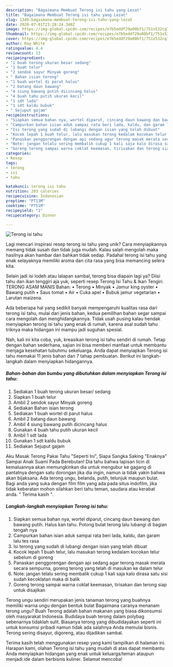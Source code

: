 ```yaml
---
description: "Bagaimana Membuat Terong isi tahu yang Lezat"
title: "Bagaimana Membuat Terong isi tahu yang Lezat"
slug: 1340-bagaimana-membuat-terong-isi-tahu-yang-lezat
date: 2020-07-01T23:28:24.348Z
image: https://img-global.cpcdn.com/recipes/e7b5eddf29a00bf1/751x532cq70/terong-isi-tahu-foto-resep-utama.jpg
thumbnail: https://img-global.cpcdn.com/recipes/e7b5eddf29a00bf1/751x532cq70/terong-isi-tahu-foto-resep-utama.jpg
cover: https://img-global.cpcdn.com/recipes/e7b5eddf29a00bf1/751x532cq70/terong-isi-tahu-foto-resep-utama.jpg
author: Ray White
ratingvalue: 4.4
reviewcount: 13
recipeingredient:
- "1 buah terong ukuran besar sedang"
- "1 buah telur"
- "2 sendok sayur Minyak goreng"
- " Bahan isian terong"
- "1 buah wortel di parut halus"
- "2 batang daun bawang"
- "4 siung bawang putih dicincang halus"
- "4 buah tahu putih ukuran kecil"
- "1 sdt lada"
- "1 sdt kaldu bubuk"
- " Sejuput gajam"
recipeinstructions:
- "Siapkan semua bahan nya, wortel diparut, cincang daun bawang dan bawang putih. Halus kan tahu. Potong bulat terong lalu lubangi di bagian tengah nya"
- "Campurkan bahan isian aduk sampai rata beri lada, kaldu, dan garam lalu tes rasa"
- "Isi terong yang sudah di lubangi dengan isian yang telah dibuat"
- "Kocok lepah 1 buah telur, lalu masukan terong kedalam kocokan telur sebelum di goreng"
- "Panaskan penggorengan dengan api sedang agar terong masak merata secara sempurna, goreng terong yang telah di masukan ke dalam telur"
- "Note: jangan telalu sering membalik cukup 1 kali saja kalo dirasa satu sisi sudah kecoklatan maka di balik"
- "Goreng terong sampai warna coklat keemasan, tirisakan dan terong siap untuk disajikan"
categories:
- Resep
tags:
- terong
- isi
- tahu

katakunci: terong isi tahu 
nutrition: 203 calories
recipecuisine: Indonesian
preptime: "PT13M"
cooktime: "PT51M"
recipeyield: "1"
recipecategory: Dinner

---
```



![Terong isi tahu](https://img-global.cpcdn.com/recipes/e7b5eddf29a00bf1/751x532cq70/terong-isi-tahu-foto-resep-utama.jpg)

Lagi mencari inspirasi resep terong isi tahu yang unik? Cara menyiapkannya memang tidak susah dan tidak juga mudah. Kalau salah mengolah maka hasilnya akan hambar dan bahkan tidak sedap. Padahal terong isi tahu yang enak selayaknya memiliki aroma dan cita rasa yang bisa memancing selera kita.

Selain jadi isi lodeh atau lalapan sambal, terong bisa diapain lagi ya? Diisi tahu dan ikan tenggiri aja yuk, seperti resep Terong Isi Tahu &amp; Ikan Tengiri. TERONG ASAM MANIS Bahan: • Terong • Minyak • Jamur king oyster • Bawang putih • Saus tomat • Air • Cuka apel • Bubuk jamur vegetarian • Larutan maizena.

Ada beberapa hal yang sedikit banyak mempengaruhi kualitas rasa dari terong isi tahu, mulai dari jenis bahan, kedua pemilihan bahan segar sampai cara mengolah dan menghidangkannya. Tidak usah pusing kalau hendak menyiapkan terong isi tahu yang enak di rumah, karena asal sudah tahu triknya maka hidangan ini mampu jadi suguhan spesial.


Nah, kali ini kita coba, yuk, kreasikan terong isi tahu sendiri di rumah. Tetap dengan bahan sederhana, sajian ini bisa memberi manfaat untuk membantu menjaga kesehatan tubuhmu sekeluarga. Anda dapat menyiapkan Terong isi tahu memakai 11 jenis bahan dan 7 tahap pembuatan. Berikut ini langkah-langkah dalam menyiapkan hidangannya.

<!--inarticleads1-->

##### Bahan-bahan dan bumbu yang dibutuhkan dalam menyiapkan Terong isi tahu:

1. Sediakan 1 buah terong ukuran besar/ sedang
1. Siapkan 1 buah telur
1. Ambil 2 sendok sayur Minyak goreng
1. Sediakan  Bahan isian terong
1. Sediakan 1 buah wortel di parut halus
1. Ambil 2 batang daun bawang
1. Ambil 4 siung bawang putih dicincang halus
1. Gunakan 4 buah tahu putih ukuran kecil
1. Ambil 1 sdt lada
1. Gunakan 1 sdt kaldu bubuk
1. Sediakan  Sejuput gajam


Aku Masak Terong Pakai Tahu &#34;Seperti Ini&#34;, Siapa Sangka Saking &#34;Enaknya&#34; Sampai Anak Suami Pada Berebutan! Dia tahu bahwa lapisan licin di kemaluannya akan memungkinkan dia untuk mengubur ke gagang di pantatnya dengan satu dorongan jika dia ingin, namun ia tidak yakin bahwa akan bijaksana. Ada terong ungu, belanda, putih, telunjuk maupun bulat. Bagi anda yang suka dengan film film yang ada pada situs indofilm, jika tidak keberatan mohon silahkan beri tahu teman, saudara atau kerabat anda. &#34; Terima kasih &#34;. 

<!--inarticleads2-->

##### Langkah-langkah menyiapkan Terong isi tahu:

1. Siapkan semua bahan nya, wortel diparut, cincang daun bawang dan bawang putih. Halus kan tahu. Potong bulat terong lalu lubangi di bagian tengah nya
1. Campurkan bahan isian aduk sampai rata beri lada, kaldu, dan garam lalu tes rasa
1. Isi terong yang sudah di lubangi dengan isian yang telah dibuat
1. Kocok lepah 1 buah telur, lalu masukan terong kedalam kocokan telur sebelum di goreng
1. Panaskan penggorengan dengan api sedang agar terong masak merata secara sempurna, goreng terong yang telah di masukan ke dalam telur
1. Note: jangan telalu sering membalik cukup 1 kali saja kalo dirasa satu sisi sudah kecoklatan maka di balik
1. Goreng terong sampai warna coklat keemasan, tirisakan dan terong siap untuk disajikan


Terong ungu sendiri merupakan jenis tanaman terong yang buahnya memiliki warna ungu dengan bentuk bulat Bagaimana caranya menanam terong ungu? Buah Terong adalah bahan makanan yang biasa dikonsumsi oleh masyarakat Indonesia. Budidaya buah terong dalam polybag sebenarnya tidaklah sulit. Biasanya terong yang dibudidayakan seperti ini untuk konsumsi pribadi namun tidak ada salahnya Anda memulai bisnis. Terong sering disayur, digoreng, atau dijadikan sambal. 

Terima kasih telah menggunakan resep yang kami tampilkan di halaman ini. Harapan kami, olahan Terong isi tahu yang mudah di atas dapat membantu Anda menyiapkan hidangan yang enak untuk keluarga/teman ataupun menjadi ide dalam berbisnis kuliner. Selamat mencoba!
